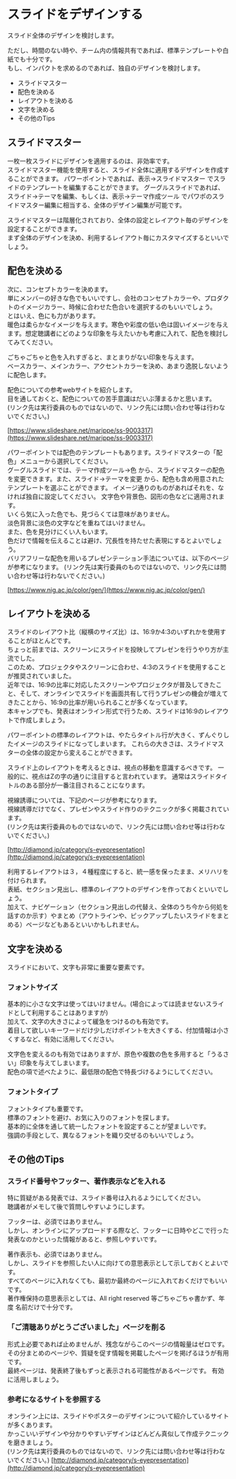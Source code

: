 # スライドをデザインする
スライド全体のデザインを検討します。

ただし、時間のない時や、チーム内の情報共有であれば、標準テンプレートや白紙でも十分です。  
もし、インパクトを求めるのであれば、独自のデザインを検討します。  

* スライドマスター  
* 配色を決める  
* レイアウトを決める  
* 文字を決める  
* その他のTips

## スライドマスター

一枚一枚スライドにデザインを適用するのは、非効率です。  
スライドマスター機能を使用すると、スライド全体に適用するデザインを作成することができます。
パワーポイントであれば、表示→スライドマスター でスライドのテンプレートを編集することができます。
グーグルスライドであれば、スライド→テーマを編集、もしくは、表示→テーマ作成ツール でパワポのスライドマスター編集に相当する、全体のデザイン編集が可能です。

スライドマスターは階層化されており、全体の設定とレイアウト毎のデザインを設定することができます。  
まず全体のデザインを決め、利用するレイアウト毎にカスタマイズするといいでしょう。

## 配色を決める

次に、コンセプトカラーを決めます。  
単にメンバーの好きな色でもいいですし、会社のコンセプトカラーや、プロダクトのイメージカラー、時候に合わせた色合いを選択するのもいいでしょう。  
とはいえ、色にも力があります。  
暖色は柔らかなイメージを与えます。寒色や彩度の低い色は固いイメージを与えます。想定聴講者にどのような印象を与えたいかも考慮に入れて、配色を検討してみてください。

ごちゃごちゃと色を入れすぎると、まとまりがない印象を与えます。  
ベースカラー、メインカラー、アクセントカラーを決め、あまり逸脱しないように配色します。

配色についての参考webサイトを紹介します。  
目を通しておくと、配色についての苦手意識はだいぶ薄まるかと思います。  
(リンク先は実行委員のものではないので、リンク先には問い合わせ等は行わないでください。)

[https://www.slideshare.net/marippe/ss-9003317](https://www.slideshare.net/marippe/ss-9003317)

パワーポイントでは配色のテンプレートもあります。スライドマスターの「配色」メニューから選択してください。  
グーグルスライドでは、テーマ作成ツール→色 から、スライドマスターの配色を変更できます。また、スライド→テーマを変更 から、配色も含め用意されたテンプレートを選ぶことができます。
イメージ通りのものがあればそれを、なければ独自に設定してください。
文字色や背景色、図形の色などに適用されます。  
いくら気に入った色でも、見づらくては意味がありません。  
淡色背景に淡色の文字などを重ねてはいけません。  
また、色を見分けにくい人もいます。  
色だけで情報を伝えることは避け、冗長性を持たせた表現にするとよいでしょう。  
バリアフリーな配色を用いるプレゼンテーション手法については、以下のページが参考になります。
(リンク先は実行委員のものではないので、リンク先には問い合わせ等は行わないでください。)

[https://www.nig.ac.jp/color/gen/](https://www.nig.ac.jp/color/gen/)

## レイアウトを決める

スライドのレイアウト比（縦横のサイズ比）は、16:9か4:3のいずれかを使用することがほとんどです。    
ちょっと前までは、スクリーンにスライドを投映してプレゼンを行うやり方が主流でした。  
このため、プロジェクタやスクリーンに合わせ、4:3のスライドを使用することが推奨されていました。  
近年では、16:9の比率に対応したスクリーンやプロジェクタが普及してきたこと、そして、オンラインでスライドを画面共有して行うプレゼンの機会が増えてきたことから、16:9の比率が用いられることが多くなっています。  
本キャンプでも、発表はオンライン形式で行うため、スライドは16:9のレイアウトで作成しましょう。

パワーポイントの標準のレイアウトは、やたらタイトル行が大きく、ずんぐりしたイメージのスライドになってしまいます。
これらの大きさは、スライドマスターの全体の設定から変えることができます。

スライド上のレイアウトを考えるときは、視点の移動を意識するべきです。
一般的に、視点はZの字の通りに注目すると言われています。
通常はスライドタイトルのある部分が一番注目されることになります。

視線誘導については、下記のページが参考になります。  
視線誘導だけでなく、プレゼンやスライド作りのテクニックが多く掲載されています。  
(リンク先は実行委員のものではないので、リンク先には問い合わせ等は行わないでください。)

[http://diamond.jp/category/s-eyepresentation](http://diamond.jp/category/s-eyepresentation)

利用するレイアウトは３，４種程度にすると、統一感を保ったまま、メリハリを付けられます。  
表紙、セクション見出し、標準のレイアウトのデザインを作っておくといいでしょう。  
加えて、ナビゲーション（セクション見出しの代替え、全体のうち今から何処を話すのか示す）やまとめ（アウトラインや、ピックアップしたいスライドをまとめる）ページなどもあるといいかもしれません。

## 文字を決める

スライドにおいて、文字も非常に重要な要素です。

### フォントサイズ

基本的に小さな文字は使ってはいけません。(場合によっては読ませないスライドとして利用することはありますが)  
加えて、文字の大きさによって緩急をつけるのも有効です。  
着目して欲しいキーワードだけ少しだけポイントを大きくする、付加情報は小さくするなど、有効に活用してください。

文字色を変えるのも有効ではありますが、原色や複数の色を多用すると「うるさい」印象を与えてしまいます。  
配色の項で述べたように、最低限の配色で特長づけるようにしてください。

### フォントタイプ

フォントタイプも重要です。  
標準のフォントを避け、お気に入りのフォントを探します。  
基本的に全体を通して統一したフォントを設定することが望ましいです。  
強調の手段として、異なるフォントを織り交ぜるのもいいでしょう。

## その他のTips

### スライド番号やフッター、著作表示などを入れる

特に質疑がある発表では、スライド番号は入れるようにしてください。  
聴講者がメモして後で質問しやすいようにします。

フッターは、必須ではありません。  
しかし、オンラインにアップロードする際など、フッターに日時やどこで行った発表なのかといった情報があると、参照しやすいです。

著作表示も、必須ではありません。  
しかし、スライドを参照したい人に向けての意思表示として示しておくとよいです。  
すべてのページに入れなくても、最初か最終のページに入れておくだけでもいいです。  
著作権保持の意思表示としては、All right reserved 等ごちゃごちゃ書かず、年度 名前だけで十分です。

### 「ご清聴ありがとうございました」ページを削る

形式上必要であれば止めませんが、残念ながらこのページの情報量はゼロです。  
その分まとめのページや、質疑を促す情報を掲載したページを掲げるほうが有用です。  
最終ページは、発表終了後もずっと表示される可能性があるページです。
有効に活用しましょう。  

### 参考になるサイトを参照する

オンライン上には、スライドやポスターのデザインについて紹介しているサイトが多くあります。  
かっこいいデザインや分かりやすいデザインはどんどん真似して作成テクニックを磨きましょう。  
(リンク先は実行委員のものではないので、リンク先には問い合わせ等は行わないでください。)
[http://diamond.jp/category/s-eyepresentation](http://diamond.jp/category/s-eyepresentation)